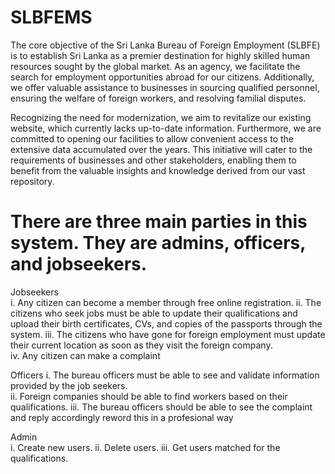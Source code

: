 # SLBFEMS

The core objective of the Sri Lanka Bureau of Foreign Employment (SLBFE) is to establish Sri Lanka as a premier destination for highly skilled human resources sought by the global market. As an agency, we facilitate the search for employment opportunities abroad for our citizens. Additionally, we offer valuable assistance to businesses in sourcing qualified personnel, ensuring the welfare of foreign workers, and resolving familial disputes.

Recognizing the need for modernization, we aim to revitalize our existing website, which currently lacks up-to-date information. Furthermore, we are committed to opening our facilities to allow convenient access to the extensive data accumulated over the years. This initiative will cater to the requirements of businesses and other stakeholders, enabling them to benefit from the valuable insights and knowledge derived from our vast repository.

# There are three main parties in this system. They are admins, officers, and jobseekers. 

Jobseekers  
i. 	Any citizen can become a member through free online registration. ii. 	The citizens who seek jobs must be able to update their qualifications and upload their birth certificates, CVs, and copies of the passports through the system. 
iii.	The citizens who have gone for foreign employment must update their current location as soon as they visit the foreign company.  
iv.	Any citizen can make a complaint 
 
Officers 
i.	The bureau officers must be able to see and validate information provided by the job seekers.  
ii.	Foreign companies should be able to find workers based on their qualifications. 
iii.	The bureau officers should be able to see the complaint and reply accordingly 
reword this in a profesional way 

Admin  
i.	Create new users. 
ii.	Delete users. 
iii. 	Get users matched for the qualifications. 

